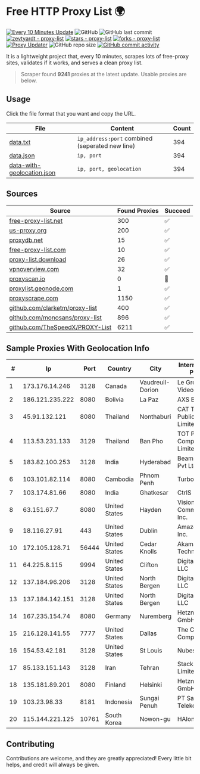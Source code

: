 
# Free HTTP Proxy List 🌍

[![Every 10 Minutes Update](https://github.com/mertguvencli/http-proxy-list/actions/workflows/main.yml/badge.svg?branch=main)](https://github.com/mertguvencli/http-proxy-list/actions/workflows/main.yml)
![GitHub](https://img.shields.io/github/license/mertguvencli/http-proxy-list)
![GitHub last commit](https://img.shields.io/github/last-commit/mertguvencli/http-proxy-list)
[![zevtyardt - proxy-list](https://img.shields.io/static/v1?label=zevtyardt&message=proxy-list&color=blue&logo=github)](https://github.com/zevtyardt/proxy-list "Go to GitHub repo")
[![stars - proxy-list](https://img.shields.io/github/stars/zevtyardt/proxy-list?style=social)](https://github.com/zevtyardt/proxy-list)
[![forks - proxy-list](https://img.shields.io/github/forks/zevtyardt/proxy-list?style=social)](https://github.com/zevtyardt/proxy-list)
[![Proxy Updater](https://github.com/zevtyardt/proxy-list/workflows/Proxy%20Updater/badge.svg)](https://github.com/zevtyardt/proxy-list/actions?query=workflow:"Proxy+Updater")
![GitHub repo size](https://img.shields.io/github/repo-size/zevtyardt/proxy-list)
[![GitHub commit activity](https://img.shields.io/github/commit-activity/m/zevtyardt/proxy-list?logo=commits)](https://github.com/zevtyardt/proxy-list/commits/main)

It is a lightweight project that, every 10 minutes, scrapes lots of free-proxy sites, validates if it works, and serves a clean proxy list.

> Scraper found **9241** proxies at the latest update. Usable proxies are below.

## Usage

Click the file format that you want and copy the URL.

|File|Content|Count|
|----|-------|-----|
|[data.txt](https://raw.githubusercontent.com/mertguvencli/http-proxy-list/main/proxy-list/data.txt)|`ip_address:port` combined (seperated new line)|394|
|[data.json](https://raw.githubusercontent.com/mertguvencli/http-proxy-list/main/proxy-list/data.json)|`ip, port`|394|
|[data-with-geolocation.json](https://raw.githubusercontent.com/mertguvencli/http-proxy-list/main/proxy-list/data-with-geolocation.json)|`ip, port, geolocation`|394|

## Sources

|Source|Found Proxies|Succeed|
|------|-------------|-------|
|[free-proxy-list.net](https://free-proxy-list.net)|300|✅|
|[us-proxy.org](https://www.us-proxy.org)|200|✅|
|[proxydb.net](http://proxydb.net)|15|✅|
|[free-proxy-list.com](https://free-proxy-list.com/?page=&port=&type%5B%5D=http&type%5B%5D=https&up_time=0&search=Search)|10|✅|
|[proxy-list.download](https://www.proxy-list.download/HTTP)|26|✅|
|[vpnoverview.com](https://vpnoverview.com/privacy/anonymous-browsing/free-proxy-servers)|32|✅|
|[proxyscan.io](https://www.proxyscan.io)|0|🚫|
|[proxylist.geonode.com](https://proxylist.geonode.com/api/proxy-list?limit=300&page=1&sort_by=lastChecked&sort_type=desc&protocols=http,https)|1|✅|
|[proxyscrape.com](https://api.proxyscrape.com/v2/?request=displayproxies&protocol=http&timeout=10000&country=all&ssl=all&anonymity=all)|1150|✅|
|[github.com/clarketm/proxy-list](https://raw.githubusercontent.com/clarketm/proxy-list/master/proxy-list-raw.txt)|400|✅|
|[github.com/monosans/proxy-list](https://raw.githubusercontent.com/monosans/proxy-list/main/proxies/http.txt)|896|✅|
|[github.com/TheSpeedX/PROXY-List](https://raw.githubusercontent.com/TheSpeedX/PROXY-List/master/http.txt)|6211|✅|


## Sample Proxies With Geolocation Info

|#|Ip|Port|Country|City|Internet Service Provider|
|-|--|----|-------|----|-------------------------|
|1|173.176.14.246|3128|Canada|Vaudreuil-Dorion|Le Groupe Videotron Ltee|
|2|186.121.235.222|8080|Bolivia|La Paz|AXS Bolivia S. A.|
|3|45.91.132.121|8080|Thailand|Nonthaburi|CAT Telecom Public Company Limited|
|4|113.53.231.133|3129|Thailand|Ban Pho|TOT Public Company Limited|
|5|183.82.100.253|3128|India|Hyderabad|Beam Telecom Pvt Ltd|
|6|103.101.82.114|8080|Cambodia|Phnom Penh|Turbotech CO.|
|7|103.174.81.66|8080|India|Ghatkesar|CtrlS|
|8|63.151.67.7|8080|United States|Hayden|Visionary Communications, Inc.|
|9|18.116.27.91|443|United States|Dublin|Amazon.com, Inc.|
|10|172.105.128.71|56444|United States|Cedar Knolls|Akamai Technologies|
|11|64.225.8.115|9994|United States|Clifton|DigitalOcean, LLC|
|12|137.184.96.206|3128|United States|North Bergen|DigitalOcean, LLC|
|13|137.184.142.151|3128|United States|North Bergen|DigitalOcean, LLC|
|14|167.235.154.74|8080|Germany|Nuremberg|Hetzner Online GmbH|
|15|216.128.141.55|7777|United States|Dallas|The Constant Company|
|16|154.53.42.181|3128|United States|St Louis|Nubes, LLC|
|17|85.133.151.143|3128|Iran|Tehran|Stack Network Limited|
|18|135.181.89.201|8080|Finland|Helsinki|Hetzner Online GmbH|
|19|103.23.98.33|8181|Indonesia|Sungai Penuh|PT Sakti Media Telekomunikasi|
|20|115.144.221.125|10761|South Korea|Nowon-gu|HAIonNet|



## Contributing

Contributions are welcome, and they are greatly appreciated! Every
little bit helps, and credit will always be given.

